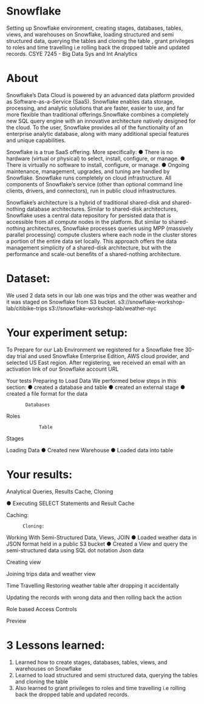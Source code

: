 # Snowflake
Setting up Snowflake environment, creating stages, databases, tables, views, and warehouses on Snowflake, loading structured and semi structured data, querying the tables and cloning the table , grant privileges to roles and time travelling i.e rolling back the dropped table and updated records.
CSYE 7245 - Big Data Sys and Int Analytics

# About 

Snowflake’s Data Cloud is powered by an advanced data platform provided as Software-as-a-Service (SaaS). Snowflake enables data storage, processing, and analytic solutions that are faster, easier to use, and far more flexible than traditional offerings.Snowflake combines a completely new SQL query engine with an innovative architecture natively designed for the cloud. To the user, Snowflake provides all of the functionality of an enterprise analytic database, along with many additional special features and unique capabilities.

Snowflake is a true SaaS offering. More specifically:
●	There is no hardware (virtual or physical) to select, install, configure, or manage.
●	There is virtually no software to install, configure, or manage.
●	Ongoing maintenance, management, upgrades, and tuning are handled by Snowflake.
Snowflake runs completely on cloud infrastructure. All components of Snowflake’s service (other than optional command line clients, drivers, and connectors), run in public cloud infrastructures.
 
Snowflake’s architecture is a hybrid of traditional shared-disk and shared-nothing database architectures. Similar to shared-disk architectures, Snowflake uses a central data repository for persisted data that is accessible from all compute nodes in the platform. But similar to shared-nothing architectures, Snowflake processes queries using MPP (massively parallel processing) compute clusters where each node in the cluster stores a portion of the entire data set locally. This approach offers the data management simplicity of a shared-disk architecture, but with the performance and scale-out benefits of a shared-nothing architecture.
# Dataset:
We used 2  data sets in our lab one was trips and the other was weather and it was staged on Snowflake from S3 bucket.
s3://snowflake-workshop-lab/citibike-trips
s3://snowflake-workshop-lab/weather-nyc

# Your experiment setup:
To Prepare for our Lab Environment we registered for a Snowflake free 30-day trial and used Snowflake Enterprise Edition, AWS cloud provider, and selected US East region. After registering, we received an email with an activation link of our Snowflake account URL
 
Your tests
Preparing to Load Data
We performed below steps in this section:
●	created a database and table
●	created an external stage
●	created a file format for the data





          
           Databases
 
















Roles

 

           





                
                Table
 




Stages
 


Loading Data
●	Created new Warehouse
●	Loaded data into table

 

 


# Your results:
Analytical Queries, Results Cache, Cloning

●	Executing SELECT Statements and Result Cache  










Caching:
 

 






          Cloning:
 
Working With Semi-Structured Data, Views, JOIN
●	Loaded weather data in JSON format held in a public S3 bucket
●	Created a View and query the semi-structured data using SQL dot notation
Json data
 







Creating view
 
Joining trips data and weather view
 


Time Travelling
Restoring weather table after dropping it accidentally
 

Updating the records with wrong data and then rolling back the action
 
 
Role based Access Controls
 

 
Preview 
 
# 3 Lessons learned:


1.	Learned how to create stages, databases, tables, views, and warehouses on Snowflake
2.	Learned to load structured and semi structured data, querying the tables and cloning the table
3.	Also learned to grant privileges to roles and time travelling i.e rolling back the dropped table  and updated records.














